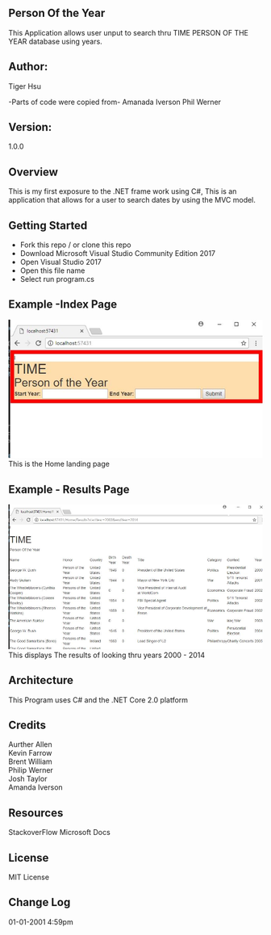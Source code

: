 ## Person Of the Year
This Application allows user unput to search thru TIME PERSON OF THE YEAR database using years.

## Author:
Tiger Hsu <br>

-Parts of code were copied from- 
Amanada Iverson
Phil Werner


## Version:
1.0.0 

## Overview
This is my first exposure to the .NET frame work using C#, This is an application that allows for 
a user to search dates by using the MVC model.

## Getting Started
- Fork this repo / or clone this repo
- Download Microsoft Visual Studio Community Edition 2017
- Open Visual Studio 2017
- Open this file name 
- Select run program.cs

## Example -Index Page

![alt text](/Person_of_the_year/Time_Person.JPG)
This is the Home landing page

## Example - Results Page
![alt text](/Person_of_the_year/Time_Example.JPG)
This displays The results of looking thru years 2000 - 2014

## Architecture
This  Program uses C# and the .NET Core 2.0 platform

## Credits
Aurther Allen <br>
Kevin Farrow <br>
Brent William <br>
Philip Werner <br>
Josh Taylor <br>
Amanda Iverson <br>

## Resources
StackoverFlow
Microsoft Docs

## License
MIT License

## Change Log

01-01-2001 4:59pm 
